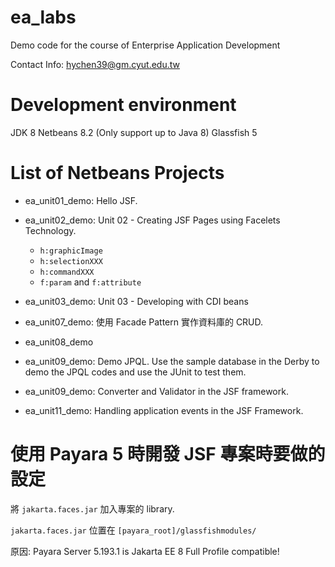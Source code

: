 # ea_labs
Demo code for the course of Enterprise Application Development

Contact Info: hychen39@gm.cyut.edu.tw

# Development environment
JDK 8
Netbeans 8.2 (Only support up to Java 8)
Glassfish 5


# List of Netbeans Projects

- ea_unit01_demo: Hello JSF.

- ea_unit02_demo: Unit 02 - Creating JSF Pages using Facelets Technology.
  - `h:graphicImage`
  - `h:selectionXXX`
  - `h:commandXXX`
  - `f:param` and `f:attribute`

- ea_unit03_demo: Unit 03 - Developing with CDI beans

- ea_unit07_demo: 使用 Facade Pattern 實作資料庫的 CRUD.

- ea_unit08_demo

- ea_unit09_demo: Demo JPQL. Use the sample database in the Derby to demo the JPQL codes and use the JUnit to test them.
  
- ea_unit09_demo: Converter and Validator in the JSF framework.
  
- ea_unit11_demo: Handling application events in the JSF Framework.

# 使用 Payara 5 時開發 JSF 專案時要做的設定

將 `jakarta.faces.jar` 加入專案的 library.

`jakarta.faces.jar` 位置在 `[payara_root]/glassfishmodules/`

原因: Payara Server 5.193.1 is Jakarta EE 8 Full Profile compatible!

